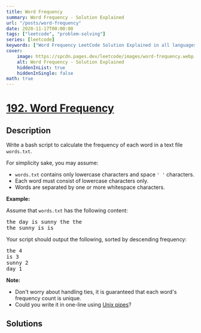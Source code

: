 ```yaml
---
title: Word Frequency
summary: Word Frequency - Solution Explained
url: "/posts/word-frequency"
date: 2020-11-17T00:00:00
tags: ["leetcode", "problem-solving"]
series: [leetcode]
keywords: ["Word Frequency LeetCode Solution Explained in all languages", "192", "leetcode question 192", "Word Frequency", "LeetCode", "leetcode solution in Python3 C++ Java Go PHP Ruby Swift TypeScript Rust C# JavaScript C", "GeeksforGeeks", "InterviewBit", "Coding Ninjas", "HackerRank", "HackerEarth", "CodeChef", "TopCoder", "AlgoExpert", "freeCodeCamp", "Codeforces", "GitHub", "AtCoder", "Samir Paul"]
cover:
    image: https://spcdn.pages.dev/leetcode/images/word-frequency.webp
    alt: Word Frequency - Solution Explained
    hiddenInList: true
    hiddenInSingle: false
math: true
---
```



# [192. Word Frequency](https://leetcode.com/problems/word-frequency)


## Description

<p>Write a bash script to calculate the <span data-keyword="frequency-textfile">frequency</span> of each word in a text file <code>words.txt</code>.</p>

<p>For simplicity sake, you may assume:</p>

<ul>
	<li><code>words.txt</code> contains only lowercase characters and space <code>&#39; &#39;</code> characters.</li>
	<li>Each word must consist of lowercase characters only.</li>
	<li>Words are separated by one or more whitespace characters.</li>
</ul>

<p><strong class="example">Example:</strong></p>

<p>Assume that <code>words.txt</code> has the following content:</p>

<pre>
the day is sunny the the
the sunny is is
</pre>

<p>Your script should output the following, sorted by descending frequency:</p>

<pre>
the 4
is 3
sunny 2
day 1
</pre>

<p><b>Note:</b></p>

<ul>
	<li>Don&#39;t worry about handling ties, it is guaranteed that each word&#39;s frequency count is unique.</li>
	<li>Could you write it in one-line using <a href="http://tldp.org/HOWTO/Bash-Prog-Intro-HOWTO-4.html">Unix pipes</a>?</li>
</ul>

## Solutions

<!-- end -->
